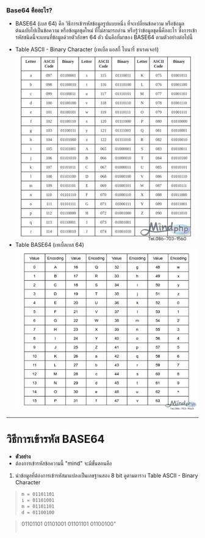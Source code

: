 ### **Base64 คืออะไร?**
- BASE64 (เบส 64) คือ วิธีการเข้ารหัสข้อมูลรูปแบบหนึ่ง ที่จะเปลี่ยนข้อความ หรือข้อมูลต้นฉบับไปเป็นข้อความ หรือข้อมูลชุดใหม่ ที่ไม่สามารถอ่าน หรือรู้ว่าข้อมูลชุดนี้คืออะไร ซึ่งการเข้ารหัสชนิดนี้จะแทนที่ข้อมูลด้วยตัวอักษร 64 ตัว นั่นคือที่มาของ BASE64 ตามตัวอย่างต่อไปนี้
+ Table ASCII - Binary Character (เทเบิ้ล แอสกี้ ไบนารี่ ชาเรคเจอร์)
![image](img/Table%20ASCII%20-%20Binary%20Character.png)
+ Table BASE64  (เทเบิ้ลเบส 64)
![image](img/Table%20base64.png)
---
# **วิธีการเข้ารหัส BASE64**
- __ตัวอย่าง__
- ต้องการเข้ารหัสข้อความนี้ "mind" จะมีขั้นตอนคือ
1. นําข้อมูลที่ต้องการเข้ารหัสมาแปลงเป็นเลขฐานสอง 8 bit ดูตามตาราง Table ASCII - Binary Character

> ```
> m = 01101101
> i = 01101001
> m = 01101101
> d = 01100100

> 01101101    01101001    01101101     01100100"
> ```